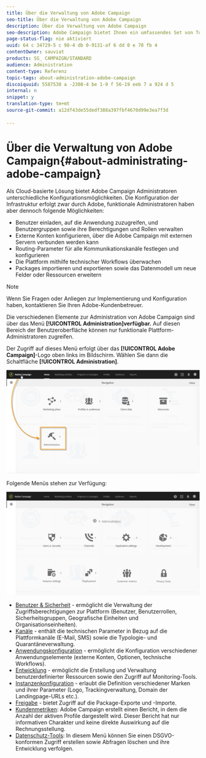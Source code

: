```yaml
---
title: Über die Verwaltung von Adobe Campaign
seo-title: Über die Verwaltung von Adobe Campaign
description: Über die Verwaltung von Adobe Campaign
seo-description: Adobe Campaign bietet Ihnen ein umfassendes Set von Tools zur Administration der Anwendung. Hier erfahren Sie, wie Sie Benutzer verwalten und Kanäle konfigurieren können.
page-status-flag: nie aktiviert
uuid: 64 c 34729-5 c 98-4 db 0-9131-af 6 dd 0 e 78 fb 4
contentOwner: sauviat
products: SG_ CAMPAIGN/STANDARD
audience: Administration
content-type: Referenz
topic-tags: about-administration-adobe-campaign
discoiquuid: 5587530 a -2308-4 be 1-9 f 56-19 eeb 7 a 924 d 5
internal: n
snippet: y
translation-type: tm+mt
source-git-commit: a12df43de55dedf388a397fbf4670d99e3ea7f3d

---
```



# Über die Verwaltung von Adobe Campaign{#about-administrating-adobe-campaign}

Als Cloud-basierte Lösung bietet Adobe Campaign Administratoren unterschiedliche Konfigurationsmöglichkeiten. Die Konfiguration der Infrastruktur erfolgt zwar durch Adobe, funktionale Administratoren haben aber dennoch folgende Möglichkeiten:

* Benutzer einladen, auf die Anwendung zuzugreifen, und Benutzergruppen sowie ihre Berechtigungen und Rollen verwalten
* Externe Konten konfigurieren, über die Adobe Campaign mit externen Servern verbunden werden kann
* Routing-Parameter für alle Kommunikationskanäle festlegen und konfigurieren
* Die Plattform mithilfe technischer Workflows überwachen
* Packages importieren und exportieren sowie das Datenmodell um neue Felder oder Ressourcen erweitern

>[!NOTE]
>
>Wenn Sie Fragen oder Anliegen zur Implementierung und Konfiguration haben, kontaktieren Sie Ihren Adobe-Kundenbetreuer.

Die verschiedenen Elemente zur Administration von Adobe Campaign sind über das Menü **[!UICONTROL Administration]verfügbar.** Auf diesen Bereich der Benutzeroberfläche können nur funktionale Plattform-Administratoren zugreifen.

Der Zugriff auf dieses Menü erfolgt über das **[!UICONTROL Adobe Campaign]**-Logo oben links im Bildschirm. Wählen Sie dann die Schaltfläche **[!UICONTROL Administration]**.

![](assets/admin_overview.png)

Folgende Menüs stehen zur Verfügung:

![](assets/admin_overview2.png)

* [Benutzer &amp; Sicherheit](../../administration/using/about-access-management.md) - ermöglicht die Verwaltung der Zugriffsberechtigungen zur Plattform (Benutzer, Benutzerrollen, Sicherheitsgruppen, Geografische Einheiten und Organisationseinheiten).
* [Kanäle](../../administration/using/about-channel-configuration.md) - enthält die technischen Parameter in Bezug auf die Plattformkanäle (E-Mail, SMS) sowie die Typologie- und Quarantäneverwaltung.
* [Anwendungskonfiguration](../../administration/using/external-accounts.md) - ermöglicht die Konfiguration verschiedener Anwendungselemente (externe Konten, Optionen, technische Workflows).
* [Entwicklung](../../developing/using/data-model-concepts.md) - ermöglicht die Erstellung und Verwaltung benutzerdefinierter Ressourcen sowie den Zugriff auf Monitoring-Tools.
* [Instanzenkonfiguration](../../administration/using/branding.md) - erlaubt die Definition verschiedener Marken und ihrer Parameter (Logo, Trackingverwaltung, Domain der Landingpage-URLs etc.).
* [Freigabe](../../automating/using/managing-packages.md) - bietet Zugriff auf die Package-Exporte und -Importe.
* [Kundenmetriken](../../audiences/using/active-profiles.md): Adobe Campaign erstellt einen Bericht, in dem die Anzahl der aktiven Profile dargestellt wird. Dieser Bericht hat nur informativen Charakter und keine direkte Auswirkung auf die Rechnungsstellung.
* [Datenschutz-Tools](https://docs.campaign.adobe.com/doc/standard/getting_started/en/ACS_GDPR.html): In diesem Menü können Sie einen DSGVO-konformen Zugriff erstellen sowie Abfragen löschen und ihre Entwicklung verfolgen.

